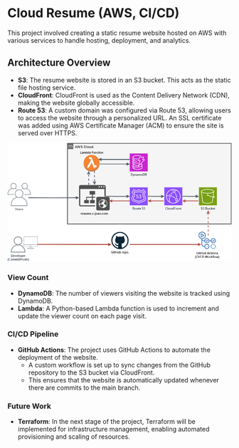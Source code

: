 # Cloud Resume (AWS, CI/CD)

This project involved creating a static resume website hosted on AWS with various services to handle hosting, deployment, and analytics.

## Architecture Overview

- **S3**: The resume website is stored in an S3 bucket. This acts as the static file hosting service.
- **CloudFront**: CloudFront is used as the Content Delivery Network (CDN), making the website globally accessible.
- **Route 53**: A custom domain was configured via Route 53, allowing users to access the website through a personalized URL. An SSL certificate was added using AWS Certificate Manager (ACM) to ensure the site is served over HTTPS.

![Architecture Diagram](images/architecture-diagramCR.png)

### View Count

- **DynamoDB**: The number of viewers visiting the website is tracked using DynamoDB.
- **Lambda**: A Python-based Lambda function is used to increment and update the viewer count on each page visit.

### CI/CD Pipeline

- **GitHub Actions**: The project uses GitHub Actions to automate the deployment of the website.
  - A custom workflow is set up to sync changes from the GitHub repository to the S3 bucket via CloudFront.
  - This ensures that the website is automatically updated whenever there are commits to the main branch.

### Future Work

- **Terraform**: In the next stage of the project, Terraform will be implemented for infrastructure management, enabling automated provisioning and scaling of resources.